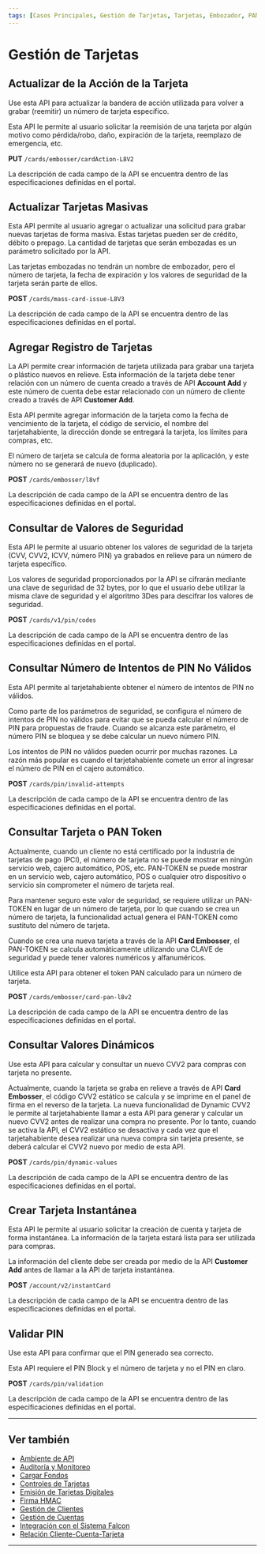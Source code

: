 ```yaml
---
tags: [Casos Principales, Gestión de Tarjetas, Tarjetas, Embozador, PAN Token, Códigos De Seguridad, PIN]
---
```


# Gestión de Tarjetas

## Actualizar de la Acción de la Tarjeta 

Use esta API para actualizar la bandera de acción utilizada para volver a grabar (reemitir) un número de tarjeta específico.

Esta API le permite al usuario solicitar la reemisión de una tarjeta por algún motivo como pérdida/robo, daño, expiración de la tarjeta, reemplazo de emergencia, etc.

**PUT** `/cards/embosser/cardAction-L8V2`

La descripción de cada campo de la API se encuentra dentro de las especificaciones definidas en el portal.

## Actualizar Tarjetas Masivas 

Esta API permite al usuario agregar o actualizar una solicitud para grabar nuevas tarjetas de forma masiva. Estas tarjetas pueden ser de crédito, débito o prepago. La cantidad de tarjetas que serán embozadas es un parámetro solicitado por la API.

Las tarjetas embozadas no tendrán un nombre de embozador, pero el número de tarjeta, la fecha de expiración y los valores de seguridad de la tarjeta serán parte de ellos.

**POST** `/cards/mass-card-issue-L8V3`

La descripción de cada campo de la API se encuentra dentro de las especificaciones definidas en el portal.

## Agregar Registro de Tarjetas 

La API permite crear información de tarjeta utilizada para grabar una tarjeta o plástico nuevos en relieve. Esta información de la tarjeta debe tener relación con un número de cuenta creado a través de API **Account Add** y este número de cuenta debe estar relacionado con un número de cliente creado a través de API **Customer Add**.

Esta API permite agregar información de la tarjeta como la fecha de vencimiento de la tarjeta, el código de servicio, el nombre del tarjetahabiente, la dirección donde se entregará la tarjeta, los límites para compras, etc.

El número de tarjeta se calcula de forma aleatoria por la aplicación, y este número no se generará de nuevo (duplicado).

**POST** `/cards/embosser/l8vf`

La descripción de cada campo de la API se encuentra dentro de las especificaciones definidas en el portal.

## Consultar de Valores de Seguridad 

Esta API le permite al usuario obtener los valores de seguridad de la tarjeta (CVV, CVV2, ICVV, número PIN) ya grabados en relieve para un número de tarjeta específico.

Los valores de seguridad proporcionados por la API se cifrarán mediante una clave de seguridad de 32 bytes, por lo que el usuario debe utilizar la misma clave de seguridad y el algoritmo 3Des para descifrar los valores de seguridad.

**POST** `/cards/v1/pin/codes`

La descripción de cada campo de la API se encuentra dentro de las especificaciones definidas en el portal.

## Consultar Número de Intentos de PIN No Válidos 

Esta API permite al tarjetahabiente obtener el número de intentos de PIN no válidos.

Como parte de los parámetros de seguridad, se configura el número de intentos de PIN no válidos para evitar que se pueda calcular el número de PIN para propuestas de fraude. Cuando se alcanza este parámetro, el número PIN se bloquea y se debe calcular un nuevo número PIN.

Los intentos de PIN no válidos pueden ocurrir por muchas razones. La razón más popular es cuando el tarjetahabiente comete un error al ingresar el número de PIN en el cajero automático.

**POST** `/cards/pin/invalid-attempts`

La descripción de cada campo de la API se encuentra dentro de las especificaciones definidas en el portal.

## Consultar Tarjeta o PAN Token

Actualmente, cuando un cliente no está certificado por la industria de tarjetas de pago (PCI), el número de tarjeta no se puede mostrar en ningún servicio web, cajero automático, POS, etc. PAN-TOKEN se puede mostrar en un servicio web, cajero automático, POS o cualquier otro dispositivo o servicio sin comprometer el número de tarjeta real.

Para mantener seguro este valor de seguridad, se requiere utilizar un PAN-TOKEN en lugar de un número de tarjeta, por lo que cuando se crea un número de tarjeta, la funcionalidad actual genera el PAN-TOKEN como sustituto del número de tarjeta.

Cuando se crea una nueva tarjeta a través de la API **Card Embosser**, el PAN-TOKEN se calcula automáticamente utilizando una CLAVE de seguridad y puede tener valores numéricos y alfanuméricos.

Utilice esta API para obtener el token PAN calculado para un número de tarjeta.

**POST** `/cards/embosser/card-pan-l8v2`

La descripción de cada campo de la API se encuentra dentro de las especificaciones definidas en el portal.

## Consultar Valores Dinámicos

Use esta API para calcular y consultar un nuevo CVV2 para compras con tarjeta no presente.

Actualmente, cuando la tarjeta se graba en relieve a través de API **Card Embosser**, el código CVV2 estático se calcula y se imprime en el panel de firma en el reverso de la tarjeta. La nueva funcionalidad de Dynamic CVV2 le permite al tarjetahabiente llamar a esta API para generar y calcular un nuevo CVV2 antes de realizar una compra no presente. Por lo tanto, cuando se activa la API, el CVV2 estático se desactiva y cada vez que el tarjetahabiente desea realizar una nueva compra sin tarjeta presente, se deberá calcular el CVV2 nuevo por medio de esta API.

**POST** `/cards/pin/dynamic-values`

La descripción de cada campo de la API se encuentra dentro de las especificaciones definidas en el portal.

## Crear Tarjeta Instantánea 

Esta API le permite al usuario solicitar la creación de cuenta y tarjeta de forma instantánea. La información de la tarjeta estará lista para ser utilizada para compras.

La información del cliente debe ser creada por medio de la API **Customer Add** antes de llamar a la API de tarjeta instantánea.

**POST** `/account/v2/instantCard`

La descripción de cada campo de la API se encuentra dentro de las especificaciones definidas en el portal.

## Validar PIN

Use esta API para confirmar que el PIN generado sea correcto.

Esta API requiere el PIN Block y el número de tarjeta y no el PIN en claro.

**POST** `/cards/pin/validation`

La descripción de cada campo de la API se encuentra dentro de las especificaciones definidas en el portal.


---

## Ver también

- [Ambiente de API](?path=docs/spanish/casos-principales/ambiente-api.md)
- [Auditoría y Monitoreo](?path=docs/spanish/casos-principales/auditoria.md)
- [Cargar Fondos](?path=docs/spanish/casos-principales/cargas.md)
- [Controles de Tarjetas](?path=docs/spanish/casos-principales/controles-tarjeta.md)
- [Emisión de Tarjetas Digitales](?path=docs/spanish/casos-principales/emision-tarjetas.md)
- [Firma HMAC](?path=docs/spanish/casos-principales/hmac.md)
- [Gestión de Clientes](?path=docs/spanish/casos-principales/gestion-clientes.md)
- [Gestión de Cuentas](?path=docs/spanish/casos-principales/gestion-cuentas.md)
- [Integración con el Sistema Falcon](?path=docs/spanish/casos-principales/integracion-falcon.md)
- [Relación Cliente-Cuenta-Tarjeta](?path=docs/spanish/casos-principales/relacion.md)

---
